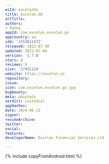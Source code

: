 ```yaml
---
wsId: excelonGo
title: Excelon.GO
altTitle: 
authors:
- danny
appId: com.excelon.excelon.go
appCountry: sa
idd: '1553611472'
released: 2021-07-30
updated: 2022-07-04
version: '1.7.0'
stars: 0
reviews: 0
size: '27952128'
website: https://excelon.io
repository: 
issue: 
icon: com.excelon.excelon.go.jpg
bugbounty: 
meta: obsolete
verdict: custodial
appHashes: 
date: 2024-06-23
signer: 
reviewArchive: 
twitter: 
social: 
features: 
developerName: Excelon Financial Services Ltd

---
```


{% include copyFromAndroid.html %}

